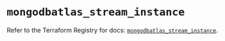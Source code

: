 # `mongodbatlas_stream_instance`

Refer to the Terraform Registry for docs: [`mongodbatlas_stream_instance`](https://registry.terraform.io/providers/mongodb/mongodbatlas/1.17.5/docs/resources/stream_instance).

